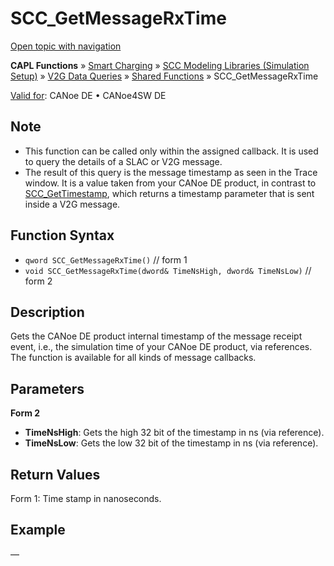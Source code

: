 # SCC_GetMessageRxTime

[Open topic with navigation](../../../../../CANoeDEFamily.htm#Topics/CAPLFunctions/SmartCharging/Functions/CAPLfunctionSCCGetMessageRxTime.md)

**CAPL Functions** » [Smart Charging](../CAPLFunctionsSmartChargingOverview.md) » [SCC Modeling Libraries (Simulation Setup)](../CAPLFunctionsSmartChargingOverview.md#BMNodeayerDLL) » [V2G Data Queries](../CAPLFunctionsSmartChargingOverview.md#V2GDataQueries) » [Shared Functions](../CAPLFunctionsSmartChargingOverview.md#V2GDataQueries) » SCC_GetMessageRxTime

[Valid for](../../../Shared/FeatureAvailability.md): CANoe DE • CANoe4SW DE

## Note

- This function can be called only within the assigned callback. It is used to query the details of a SLAC or V2G message.
- The result of this query is the message timestamp as seen in the Trace window. It is a value taken from your CANoe DE product, in contrast to [SCC_GetTimestamp](CAPLfunctionSCCGetTimestamp.md), which returns a timestamp parameter that is sent inside a V2G message.

## Function Syntax

- `qword SCC_GetMessageRxTime()` // form 1
- `void SCC_GetMessageRxTime(dword& TimeNsHigh, dword& TimeNsLow)` // form 2

## Description

Gets the CANoe DE product internal timestamp of the message receipt event, i.e., the simulation time of your CANoe DE product, via references. The function is available for all kinds of message callbacks.

## Parameters

**Form 2**

- **TimeNsHigh**: Gets the high 32 bit of the timestamp in ns (via reference).
- **TimeNsLow**: Gets the low 32 bit of the timestamp in ns (via reference).

## Return Values

Form 1: Time stamp in nanoseconds.

## Example

—

